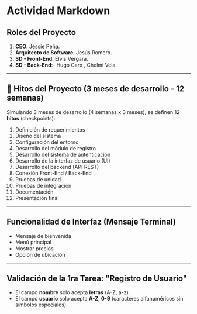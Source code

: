 # Actividad Markdown

## Roles del Proyecto

1. **CEO**: Jessie Peña.  
2. **Arquitecto de Software**: Jesús Romero.  
3. **SD - Front-End**: Elvis Vergara.
4. **SD - Back-End**:- Hugo Caro , Chelmi Vela.

---

## 📅 Hitos del Proyecto (3 meses de desarrollo - 12 semanas)

Simulando 3 meses de desarrollo (4 semanas x 3 meses), se definen 12 **hitos** (checkpoints):

1. Definición de requerimientos
2. Diseño del sistema
3. Configuración del entorno
4. Desarrollo del módulo de registro
5. Desarrollo del sistema de autenticación
6. Desarrollo de la interfaz de usuario (UI)
7. Desarrollo del backend (API REST)
8. Conexión Front-End / Back-End
9. Pruebas de unidad
10. Pruebas de integración
11. Documentación
12. Presentación final

---

## Funcionalidad de Interfaz (Mensaje Terminal)

- Mensaje de bienvenida
- Menú principal
- Mostrar precios
- Opción de ubicación

---

## Validación de la 1ra Tarea: "Registro de Usuario"

- El campo **nombre** solo acepta **letras** (A-Z, a-z).
- El campo **usuario** solo acepta **A-Z, 0-9** (caracteres alfanuméricos sin símbolos especiales).
